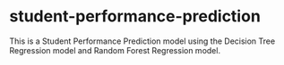 # student-performance-prediction

This is a Student Performance Prediction model using the Decision Tree Regression model and Random Forest Regression model.
